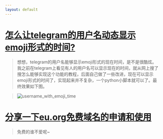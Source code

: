 ```yaml
---
layout: default
---
```



# [怎么让telegram的用户名动态显示emoji形式的时间?](./telegram-username-emoji-time.html)

>想想，telegram的用户名能够显示emoji形式的现在时间，是不是很酷炫。我之前在telegram上看见有人的用户名可以显示现在的时间，就从网上搜了搜怎么能够实现这个功能的教程，后面自己做了一些改进，现在可以显示emoji形式的时间了，实现起来并不复杂，一个python小脚本就可以了。最终效果如下图。

>![username_with_emoji_time](https://images2.imgbox.com/4b/9f/MxCZgbGK_o.png)

# [分享一下eu.org免费域名的申请和使用](./eu-org.html)

>免费的谁不爱呢~
